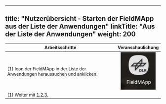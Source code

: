 
---
title: "Nutzerübersicht - Starten der FieldMApp aus der Liste der Anwendungen"
linkTitle: "Aus der Liste der Anwendungen"
weight: 200
---

| Arbeitsschritte | Veranschaulichung |
| ------ | :-----: |
| (1) Icon der FieldMApp in der Liste der Anwendungen heraussuchen und anklicken. | ![](/screenshots/fig/FirstSteps/de/FirstSteps_1_2_2_img_01_de.jpg) |
| (1) Weiter mit [1.2.3.](1.2.3%20FieldMApp%20Zugriffe%20festlegen) |  |
